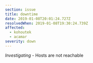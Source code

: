 ```yaml
---
section: issue
title: downtime
date: 2019-01-08T20:01:24.727Z
resolvedWhen: 2019-01-08T19:30:24.739Z
affected:
  - kohoutek
  - acamar
severity: down
---
```

*Investigating* - Hosts are not reachable
